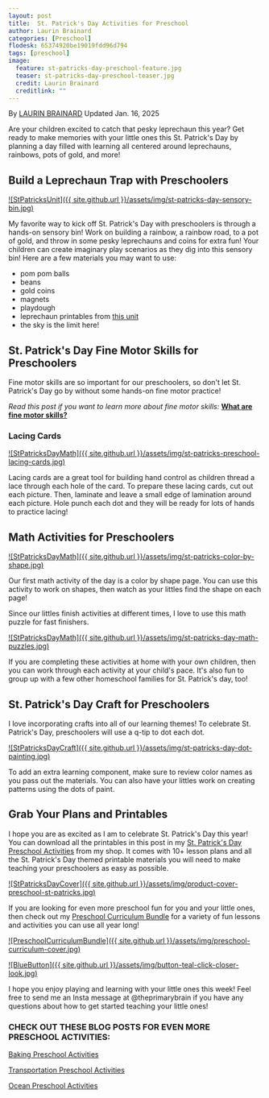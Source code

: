 ```yaml
---
layout: post
title:  St. Patrick's Day Activities for Preschool
author: Laurin Brainard
categories: [Preschool]
flodesk: 65374920be19019fdd96d794
tags: [preschool]
image:
  feature: st-patricks-day-preschool-feature.jpg
  teaser: st-patricks-day-preschool-teaser.jpg
  credit: Laurin Brainard
  creditlink: ""
---
```

By [LAURIN BRAINARD](https://theprimarybrain.com/menu/about/) Updated Jan. 16, 2025

Are your children excited to catch that pesky leprechaun this year? Get ready to make memories with your little ones this St. Patrick's Day by planning a day filled with learning all centered around leprechauns, rainbows, pots of gold, and more!

## Build a Leprechaun Trap with Preschoolers

[![StPatricksUnit]({{ site.github.url }}/assets/img/st-patricks-day-sensory-bin.jpg)](https://www.teacherspayteachers.com/Product/St-Patricks-Day-Preschool-Curriculum-Lesson-Plans-Toddler-PreK-Activities-13063202?utm_source=PB%20Blog&utm_campaign=St%20Patricks%20Preschool%20Post)

My favorite way to kick off St. Patrick's Day with preschoolers is through a hands-on sensory bin! Work on building a rainbow, a rainbow road, to a pot of gold, and throw in some pesky leprechauns and coins for extra fun! Your children can create imaginary play scenarios as they dig into this sensory bin! Here are a few materials you may want to use:

- pom pom balls
- beans
- gold coins
- magnets
- playdough
- leprechaun printables from [this unit](st-patricks-day-sensory-bin.jpg)
- the sky is the limit here!

## St. Patrick's Day Fine Motor Skills for Preschoolers

Fine motor skills are so important for our preschoolers, so don't let St. Patrick's Day go by without some hands-on fine motor practice!

_Read this post if you want to learn more about fine motor skills:_ [**What are fine motor skills?**](https://theprimarybrain.com/fine%20motor%20skills/2024/01/25/What-Are-Fine-Motor-Skills/)

### Lacing Cards

[![StPatricksDayMath]({{ site.github.url }}/assets/img/st-patricks-preschool-lacing-cards.jpg)](https://www.teacherspayteachers.com/Product/St-Patricks-Day-Preschool-Curriculum-Lesson-Plans-Toddler-PreK-Activities-13063202?utm_source=PB%20Blog&utm_campaign=St%20Patricks%20Preschool%20Post)

Lacing cards are a great tool for building hand control as children thread a lace through each hole of the card. To prepare these lacing cards, cut out each picture. Then, laminate and leave a small edge of lamination around each picture. Hole punch each dot and they will be ready for lots of hands to practice lacing! 

## Math Activities for Preschoolers

[![StPatricksDayMath]({{ site.github.url }}/assets/img/st-patricks-color-by-shape.jpg)](https://www.teacherspayteachers.com/Product/St-Patricks-Day-Preschool-Curriculum-Lesson-Plans-Toddler-PreK-Activities-13063202?utm_source=PB%20Blog&utm_campaign=St%20Patricks%20Preschool%20Post)

Our first math activity of the day is a color by shape page. You can use this activity to work on shapes, then watch as your littles find the shape on each page! 

Since our littles finish activities at different times, I love to use this math puzzle for fast finishers.

[![StPatricksDayMath]({{ site.github.url }}/assets/img/st-patricks-day-math-puzzles.jpg)](https://www.teacherspayteachers.com/Product/St-Patricks-Day-Preschool-Curriculum-Lesson-Plans-Toddler-PreK-Activities-13063202?utm_source=PB%20Blog&utm_campaign=St%20Patricks%20Preschool%20Post)

If you are completing these activities at home with your own children, then you can work through each activity at your child's pace. It's also fun to group up with a few other homeschool families for St. Patrick's day, too!

## St. Patrick's Day Craft for Preschoolers

I love incorporating crafts into all of our learning themes! To celebrate St. Patrick's Day, preschoolers will use a q-tip to dot each dot. 

[![StPatricksDayCraft]({{ site.github.url }}/assets/img/st-patricks-day-dot-painting.jpg)](https://www.teacherspayteachers.com/Product/St-Patricks-Day-Preschool-Curriculum-Lesson-Plans-Toddler-PreK-Activities-13063202?utm_source=PB%20Blog&utm_campaign=St%20Patricks%20Preschool%20Post)

To add an extra learning component, make sure to review color names as you pass out the materials. You can also have your littles work on creating patterns using the dots of paint. 

## Grab Your Plans and Printables

I hope you are as excited as I am to celebrate St. Patrick's Day this year! You can download all the printables in this post in my [St. Patrick's Day Preschool Activities](https://www.teacherspayteachers.com/Product/St-Patricks-Day-Preschool-Curriculum-Lesson-Plans-Toddler-PreK-Activities-13063202?utm_source=PB%20Blog&utm_campaign=St%20Patricks%20Preschool%20Post) from my shop. It comes with 10+ lesson plans and all the St. Patrick's Day themed printable materials you will need to make teaching your preschoolers as easy as possible. 

[![StPatricksDayCover]({{ site.github.url }}/assets/img/product-cover-preschool-st-patricks.jpg)](https://www.teacherspayteachers.com/Product/St-Patricks-Day-Preschool-Curriculum-Lesson-Plans-Toddler-PreK-Activities-13063202?utm_source=PB%20Blog&utm_campaign=St%20Patricks%20Preschool%20Post)

If you are looking for even more preschool fun for you and your little ones, then check out my [Preschool Curriculum Bundle](https://www.teacherspayteachers.com/Product/Preschool-Curriculum-and-Lesson-Plans-Pre-K-Classroom-Homeschool-Themes-8371836?utm_source=PB%20Blog&utm_campaign=Transportation%20Preschool%20Blog%20End%20Bundle%20Link) for a variety of fun lessons and activities you can use all year long!

[![PreschoolCurriculumBundle]({{ site.github.url }}/assets/img/preschool-curriculum-cover.jpg)](https://www.teacherspayteachers.com/Product/Preschool-Curriculum-and-Lesson-Plans-Pre-K-Classroom-Homeschool-Themes-8371836?utm_source=PB%20Blog&utm_campaign=Preschool%20Curriculum%20Bundle%20Cover)

[![BlueButton]({{ site.github.url }}/assets/img/button-teal-click-closer-look.jpg)](https://www.teacherspayteachers.com/Product/Preschool-Curriculum-and-Lesson-Plans-Pre-K-Classroom-Homeschool-Themes-8371836?utm_source=PB%20Blog&utm_campaign=Preschool%20Curriculum%20Bundle%20Cover)

I hope you enjoy playing and learning with your little ones this week! Feel free to send me an Insta message at @theprimarybrain if you have any questions about how to get started teaching your little ones!

### CHECK OUT THESE BLOG POSTS FOR EVEN MORE PRESCHOOL ACTIVITIES:

[Baking Preschool Activities](https://theprimarybrain.com/preschool/2023/03/09/Baking-Activities-For-Preschoolers/)

[Transportation Preschool Activities](https://theprimarybrain.com/preschool/2023/07/03/Transportation-Preschool-Theme/)

[Ocean Preschool Activities](https://theprimarybrain.com/preschool/2020/05/31/Ocean-Preschool-Activities/)